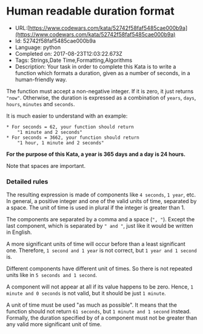 # Human readable duration format

 - URL:[https://www.codewars.com/kata/52742f58faf5485cae000b9a](https://www.codewars.com/kata/52742f58faf5485cae000b9a)
 - Id: 52742f58faf5485cae000b9a
 - Language: python
 - Completed on: 2017-08-23T12:03:22.673Z
 - Tags: Strings,Date Time,Formatting,Algorithms
 - Description:
Your task in order to complete this Kata is to write a function which formats a duration, given as a number of seconds, in a human-friendly way.

The function must accept a non-negative integer. If it is zero, it just returns `"now"`. Otherwise,  the duration is expressed as a combination of `years`, `days`, `hours`, `minutes` and `seconds`.

It is much easier to understand with an example:

```text
* For seconds = 62, your function should return 
    "1 minute and 2 seconds"
* For seconds = 3662, your function should return
    "1 hour, 1 minute and 2 seconds"
```

**For the purpose of this Kata, a year is 365 days and a day is 24 hours.**

Note that spaces are important.


### Detailed rules

The resulting expression is made of components like `4 seconds`, `1 year`, etc.  In general, a positive integer and one of the valid units of time, separated by a space. The unit of time is used in plural if the integer is greater than 1.

The components are separated by a comma and a space (`", "`). Except the last component, which is separated by `" and "`, just like it would be written in English. 

A more significant units of time will occur before than a least significant one. Therefore, `1 second and 1 year` is not correct, but `1 year and 1 second` is.

Different components have different unit of times. So there is not repeated units like in `5 seconds and 1 second`.

A component will not appear at all if its value happens to be zero.  Hence, `1 minute and 0 seconds` is not valid, but it should be just `1 minute`.

 A unit of time must be used "as much as possible". It means that the function should not return `61 seconds`, but `1 minute and 1 second` instead.  Formally, the duration specified by  of a component must not be greater than any valid more significant unit of time.

